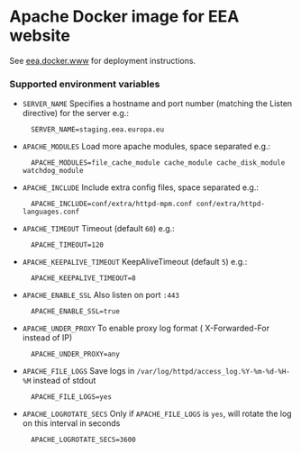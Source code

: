 # Apache Docker image for EEA website

See [eea,docker.www](https://github.com/eea/eea.docker.www) for deployment instructions.

### Supported environment variables

* `SERVER_NAME` Specifies a hostname and port number (matching the Listen directive) for the server e.g.:

        SERVER_NAME=staging.eea.europa.eu

* `APACHE_MODULES` Load more apache modules, space separated e.g.:

        APACHE_MODULES=file_cache_module cache_module cache_disk_module watchdog_module

* `APACHE_INCLUDE` Include extra config files, space separated e.g.:

        APACHE_INCLUDE=conf/extra/httpd-mpm.conf conf/extra/httpd-languages.conf

* `APACHE_TIMEOUT` Timeout (default `60`) e.g.:

        APACHE_TIMEOUT=120

* `APACHE_KEEPALIVE_TIMEOUT` KeepAliveTimeout (default `5`) e.g.:

        APACHE_KEEPALIVE_TIMEOUT=8

* `APACHE_ENABLE_SSL` Also listen on port `:443`

        APACHE_ENABLE_SSL=true

* `APACHE_UNDER_PROXY` To enable proxy log format ( X-Forwarded-For instead of IP)

        APACHE_UNDER_PROXY=any

* `APACHE_FILE_LOGS` Save logs in  `/var/log/httpd/access_log.%Y-%m-%d-%H-%M` instead of stdout  

        APACHE_FILE_LOGS=yes

* `APACHE_LOGROTATE_SECS` Only if `APACHE_FILE_LOGS` is `yes`, will rotate the log on this interval in seconds

        APACHE_LOGROTATE_SECS=3600
